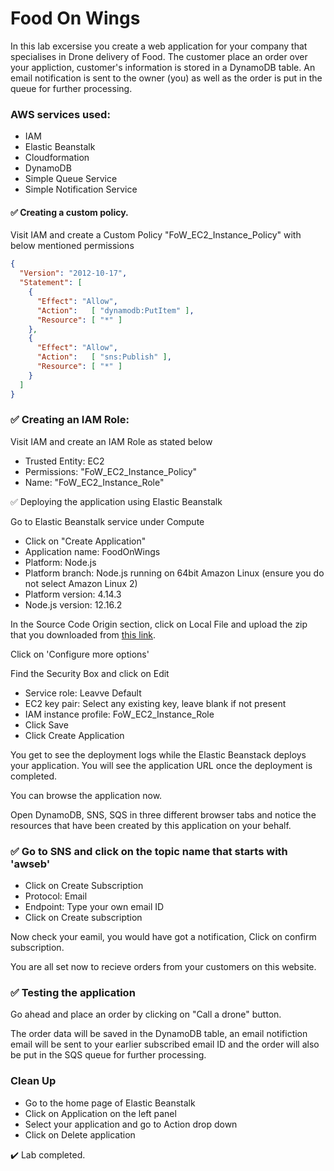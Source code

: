 # Food On Wings

In this lab excersise you create a web application for your company that specialises in Drone delivery of Food. The customer place an order over your appliction, customer's information is stored in a DynamoDB table.  An email notification is sent to the owner (you) as well as the order is put in the queue for further processing.

### AWS services used:  

- IAM
- Elastic Beanstalk
- Cloudformation
- DynamoDB
- Simple Queue Service
- Simple Notification Service

#### :white_check_mark: Creating a custom policy.

Visit IAM and create a Custom Policy "FoW_EC2_Instance_Policy" with below mentioned permissions

```json
{
  "Version": "2012-10-17",
  "Statement": [
    {
      "Effect": "Allow",
      "Action":   [ "dynamodb:PutItem" ],
      "Resource": [ "*" ]
    },
    {
      "Effect": "Allow",
      "Action":   [ "sns:Publish" ],
      "Resource": [ "*" ]
    }
  ]
}
```

### :white_check_mark: Creating an IAM Role:  

Visit IAM and create an IAM Role as stated below

- Trusted Entity: EC2
- Permissions: "FoW_EC2_Instance_Policy"
- Name: "FoW_EC2_Instance_Role"

:white_check_mark: Deploying the application using Elastic Beanstalk

Go to Elastic Beanstalk service under Compute  

- Click on "Create Application"
- Application name: FoodOnWings
- Platform: Node.js
- Platform branch: Node.js running on 64bit Amazon Linux (ensure you do not select Amazon Linux 2)
- Platform version: 4.14.3
- Node.js version: 12.16.2

In the Source Code Origin section, click on Local File and upload the zip that you downloaded from [this link](https://github.com/ashydv/FoodOnWings/raw/master/FoodOnWings.zip).

Click on 'Configure more options'

Find the Security Box and click on Edit

- Service role: Leavve Default
- EC2 key pair: Select any existing key, leave blank if not present
- IAM instance profile: FoW_EC2_Instance_Role
- Click Save
- Click Create Application

You get to see the deployment logs while the Elastic Beanstack deploys your application. You will see the application URL once the deployment is completed.  

You can browse the application now.

Open DynamoDB, SNS, SQS in three different browser tabs and notice the resources that have been created by this application on your behalf.

### :white_check_mark: Go to SNS and click on the topic name that starts with 'awseb'

- Click on Create Subscription
- Protocol: Email
- Endpoint: Type your own email ID
- Click on Create subscription

Now check your eamil, you would have got a notification, Click on confirm subscription.

You are all set now to recieve orders from your customers on this website.

### :white_check_mark: Testing the application

Go ahead and place an order by clicking on "Call a drone" button.

The order data will be saved in the DynamoDB table, an email notifiction email will be sent to your earlier subscribed email ID and the order will also be put in the SQS queue for further processing.

### Clean Up

- Go to the home page of Elastic Beanstalk
- Click on Application on the left panel
- Select your application and go to Action drop down
- Click on Delete application

✔️ Lab completed.
